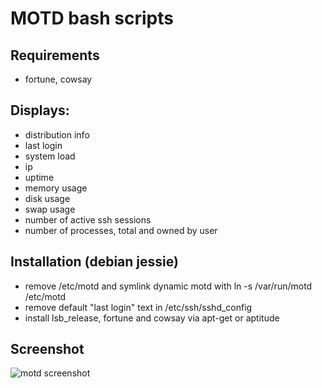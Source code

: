 # MOTD bash scripts

## Requirements
- fortune, cowsay

## Displays:
 -  distribution info
 -  last login
 -  system load
 -  ip
 -  uptime
 -  memory usage
 -  disk usage
 -  swap usage
 -  number of active ssh sessions
 -  number of processes, total and owned by user

## Installation (debian jessie)
- remove /etc/motd and symlink dynamic motd with ln -s /var/run/motd /etc/motd
- remove default "last login" text in /etc/ssh/sshd_config
- install lsb_release, fortune and cowsay via apt-get or aptitude

## Screenshot

<img src='https://raw.githubusercontent.com/xTrinch/update-motd.d/master/motd-screenshot.PNG' alt='motd screenshot'>
